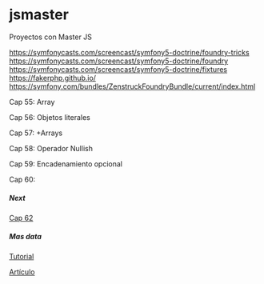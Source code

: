 # jsmaster

Proyectos con Master JS


https://symfonycasts.com/screencast/symfony5-doctrine/foundry-tricks
https://symfonycasts.com/screencast/symfony5-doctrine/foundry
https://symfonycasts.com/screencast/symfony5-doctrine/fixtures
https://fakerphp.github.io/
https://symfony.com/bundles/ZenstruckFoundryBundle/current/index.html


Cap 55: Array

Cap 56: Objetos literales

Cap 57: +Arrays

Cap 58: Operador Nullish

Cap 59: Encadenamiento opcional

Cap 60: 
##### Next

[Cap 62](https://www.udemy.com/course/master-en-typescript-javascript-moderno-ecmascript-es12-apis-html5/learn/lecture/28928900#overview)


##### Mas data

[Tutorial](https://www.youtube.com/watch?v=gS_B_Gi_aI0)

[Artículo]([https://victorroblesweb.es/2022/04/26/javascript-es2022-novedades-y-mejoras-del-lenguaje-de-frontend-mas-usado/)
